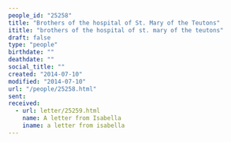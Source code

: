 ```yaml
---
people_id: "25258"
title: "Brothers of the hospital of St. Mary of the Teutons"
ititle: "brothers of the hospital of st. mary of the teutons"
draft: false
type: "people"
birthdate: ""
deathdate: ""
social_title: ""
created: "2014-07-10"
modified: "2014-07-10"
url: "/people/25258.html"
sent:
received:
  - url: letter/25259.html
    name: A letter from Isabella
    iname: a letter from isabella
---
```

